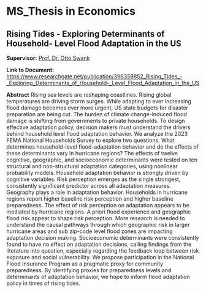# MS_Thesis in Economics
## Rising Tides - Exploring Determinants of Household- Level Flood Adaptation in the US

**Supervisor:** 
[Prof. Dr. Otto Swank](https://www.ottoswank.nl)

**Link to Document:**
https://www.researchgate.net/publication/396359852_Rising_Tides_-_Exploring_Determinants_of_Household-_Level_Flood_Adaptation_in_the_US

**Abstract**
Rising sea levels are reshaping coastlines. Rising global temperatures are driving storm surges. While adapting to ever increasing flood damage becomes ever more urgent, US state budgets for disaster preparation are being cut. The burden of climate change-induced flood damage is shifting from governments to private households. To design effective adaptation policy, decision makers must understand the drivers behind household level flood adaptation behavior. We analyze the 2023 FEMA National Households Survey to explore two questions. What determines household-level flood-adaptation behavior and do the effects of these determinants vary in hurricane regions? The effects of twelve cognitive, geographic, and socioeconomic determinants were tested on ten structural and non-structural adaptation categories, using nonlinear probability models. Household adaptation behavior is strongly driven by cognitive variables. Risk perception emerges as the single strongest, consistently significant predictor across all adaptation measures. Geography plays a role in adaptation behavior. Households in hurricane regions report higher baseline risk perception and higher baseline preparedness. The effect of risk perception on adaptation appears to be mediated by hurricane regions. A priori flood experience and geographic flood risk appear to shape risk perception. More research is needed to understand the causal pathways through which geographic risk in larger hurricane areas and sub zip-code level flood zones are impacting adaptation decision making. Socioeconomic determinants were consistently found to have no effect on adaptation decisions, calling findings from the literature into question, especially regarding the feedback loop between risk exposure and social vulnerability. We propose participation in the National Flood Insurance Program as a pragmatic proxy for community preparedness. By identifying proxies for preparedness levels and determinants of adaptation behavior, we hope to inform flood adaptation policy in times of rising tides.

